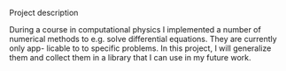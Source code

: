 Project description

During a course in computational physics I implemented a number of numerical
methods to e.g. solve differential equations. They are currently only app-
licable to to specific problems. In this project, I will generalize them
and collect them in a library that I can use in my future work. 

